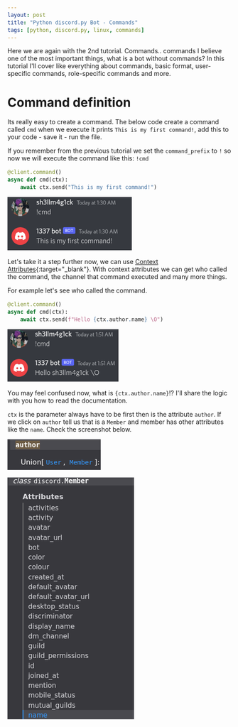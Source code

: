 ```yaml
---
layout: post
title: "Python discord.py Bot - Commands"
tags: [python, discord.py, linux, commands]
---
```


Ηere we are again with the 2nd tutorial. Commands.. commands I believe one of the most important things, what is a bot without commands?
In this tutorial I'll cover like everything about commands, basic format, user-specific commands, role-specific commands and more.

# Command definition

Its really easy to create a command. The below code create a command called `cmd` when we execute it prints `This is my first command!`, add this to your code - save it - run the file.

If you remember from the previous tutorial we set the `command_prefix` to `!` so now we will execute the command like this: `!cmd`

```python
@client.command()
async def cmd(ctx):
    await ctx.send("This is my first command!")
```

![](https://raw.githubusercontent.com/sh3llm4g1ck/sh3llm4g1ck.github.io/main/_posts/python-discord.py-bot-commands/images/1.png)

Let's take it a step further now, we can use [Context Attributes](https://discordpy.readthedocs.io/en/stable/ext/commands/api.html?highlight=author#discord.ext.commands.Context){:target="_blank"}. With context attributes we can get who called the command, the channel that command executed and many more things. 

For example let's see who called the command.

```python
@client.command()
async def cmd(ctx):
    await ctx.send(f"Hello {ctx.author.name} \O")
```

![](https://raw.githubusercontent.com/sh3llm4g1ck/sh3llm4g1ck.github.io/main/_posts/python-discord.py-bot-commands/images/2.png)

Υou may feel confused now, what is `{ctx.author.name}`!? I'll share the logic with you how to read the documentation.

`ctx` is the parameter always have to be first then is the attribute `author`. If we click on `author` tell us that is a `Member` and member has other attributes like the `name`. Check the screenshot below.

![](https://raw.githubusercontent.com/sh3llm4g1ck/sh3llm4g1ck.github.io/main/_posts/python-discord.py-bot-commands/images/3.png)

![](https://raw.githubusercontent.com/sh3llm4g1ck/sh3llm4g1ck.github.io/main/_posts/python-discord.py-bot-commands/images/4.png)
